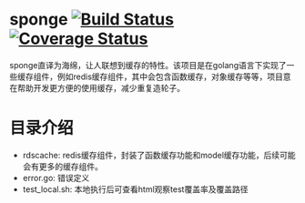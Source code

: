 # sponge [![Build Status][travis image]][travis] [![Coverage Status][coveralls image]][coveralls]
sponge直译为海绵，让人联想到缓存的特性。该项目是在golang语言下实现了一些缓存组件，例如redis缓存组件，其中会包含函数缓存，对象缓存等等，项目意在帮助开发更方便的使用缓存，减少重复造轮子。

# 目录介绍
 - rdscache: redis缓存组件，封装了函数缓存功能和model缓存功能，后续可能会有更多的缓存组件。
 - error.go: 错误定义
 - test_local.sh: 本地执行后可查看html观察test覆盖率及覆盖路径
 
[travis]: https://travis-ci.com/github/693490554/sponge
[travis image]: https://travis-ci.org/693490554/sponge.png?branch=master
[coveralls]: https://coveralls.io/github/693490554/sponge?branch=master
[coveralls image]: https://coveralls.io/repos/github/693490554/sponge/badge.svg?branch=master
